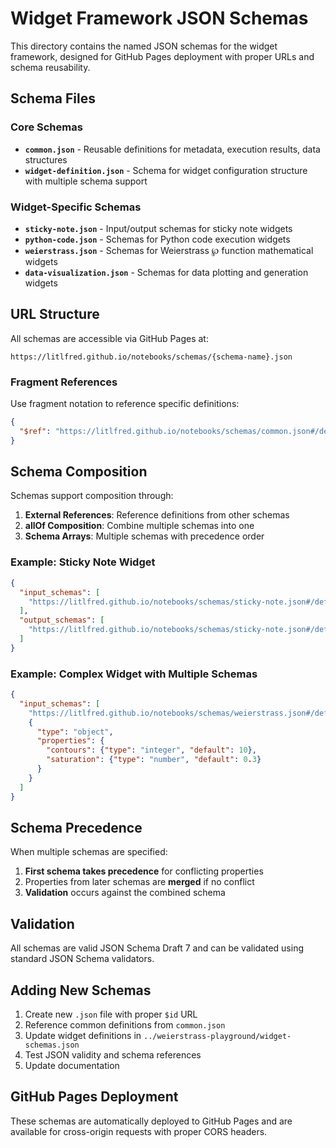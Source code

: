 # Widget Framework JSON Schemas

This directory contains the named JSON schemas for the widget framework, designed for GitHub Pages deployment with proper URLs and schema reusability.

## Schema Files

### Core Schemas

- **`common.json`** - Reusable definitions for metadata, execution results, data structures
- **`widget-definition.json`** - Schema for widget configuration structure with multiple schema support

### Widget-Specific Schemas

- **`sticky-note.json`** - Input/output schemas for sticky note widgets
- **`python-code.json`** - Schemas for Python code execution widgets  
- **`weierstrass.json`** - Schemas for Weierstrass ℘ function mathematical widgets
- **`data-visualization.json`** - Schemas for data plotting and generation widgets

## URL Structure

All schemas are accessible via GitHub Pages at:

```
https://litlfred.github.io/notebooks/schemas/{schema-name}.json
```

### Fragment References

Use fragment notation to reference specific definitions:

```json
{
  "$ref": "https://litlfred.github.io/notebooks/schemas/common.json#/definitions/metadata"
}
```

## Schema Composition

Schemas support composition through:

1. **External References**: Reference definitions from other schemas
2. **allOf Composition**: Combine multiple schemas into one
3. **Schema Arrays**: Multiple schemas with precedence order

### Example: Sticky Note Widget

```json
{
  "input_schemas": [
    "https://litlfred.github.io/notebooks/schemas/sticky-note.json#/definitions/input"
  ],
  "output_schemas": [
    "https://litlfred.github.io/notebooks/schemas/sticky-note.json#/definitions/output"
  ]
}
```

### Example: Complex Widget with Multiple Schemas

```json
{
  "input_schemas": [
    "https://litlfred.github.io/notebooks/schemas/weierstrass.json#/definitions/weierstrass_input",
    {
      "type": "object",
      "properties": {
        "contours": {"type": "integer", "default": 10},
        "saturation": {"type": "number", "default": 0.3}
      }
    }
  ]
}
```

## Schema Precedence

When multiple schemas are specified:
1. **First schema takes precedence** for conflicting properties
2. Properties from later schemas are **merged** if no conflict
3. **Validation** occurs against the combined schema

## Validation

All schemas are valid JSON Schema Draft 7 and can be validated using standard JSON Schema validators.

## Adding New Schemas

1. Create new `.json` file with proper `$id` URL
2. Reference common definitions from `common.json`
3. Update widget definitions in `../weierstrass-playground/widget-schemas.json`
4. Test JSON validity and schema references
5. Update documentation

## GitHub Pages Deployment

These schemas are automatically deployed to GitHub Pages and are available for cross-origin requests with proper CORS headers.